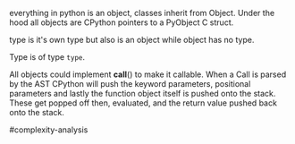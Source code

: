 everything in python is an object, classes inherit from Object.  Under the hood all objects are CPython pointers to a PyObject C struct.  

type is it's own type but also is an object while object has no type.

Type is of type `type`.

All objects could implement __call__() to make it callable.  When a Call is parsed by the AST CPython will push the keyword parameters, positional parameters and lastly the function object itself is pushed onto the stack.  These get popped off then, evaluated, and the return value pushed back onto the stack.

#complexity-analysis